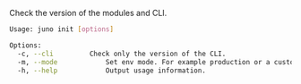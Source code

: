 Check the version of the modules and CLI.

```bash
Usage: juno init [options]

Options:
  -c, --cli         Check only the version of the CLI.
  -m, --mode            Set env mode. For example production or a custom string. Default is production.
  -h, --help            Output usage information.
```

